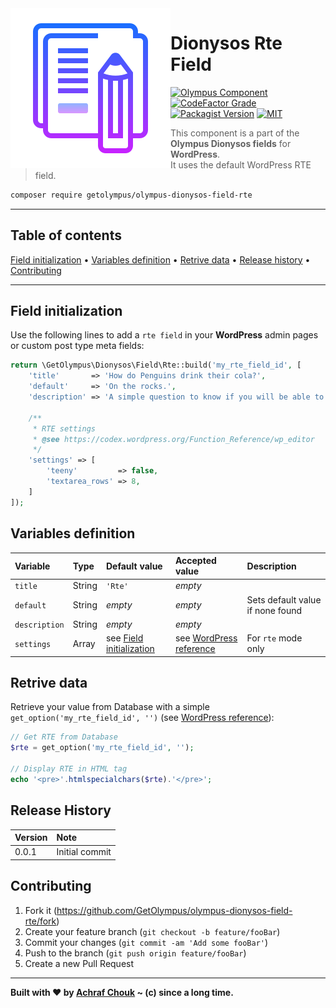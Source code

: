<img src="https://github.com/GetOlympus/olympus-dionysos-field-rte/blob/main/assets/field-rte.png" align="left" />

# Dionysos Rte Field

[![Olympus Component][olympus-image]][olympus-url]
[![CodeFactor Grade][codefactor-image]][codefactor-url]
[![Packagist Version][packagist-image]][packagist-url]
[![MIT][license-image]][license-blob]

> This component is a part of the **Olympus Dionysos fields** for **WordPress**.  
> It uses the default WordPress RTE field.

```sh
composer require getolympus/olympus-dionysos-field-rte
```

---

## Table of contents

[Field initialization](#field-initialization) • [Variables definition](#variables-definition) • [Retrive data](#retrive-data) • [Release history](#release-history) • [Contributing](#contributing)

---

## Field initialization

Use the following lines to add a `rte field` in your **WordPress** admin pages or custom post type meta fields:

```php
return \GetOlympus\Dionysos\Field\Rte::build('my_rte_field_id', [
    'title'       => 'How do Penguins drink their cola?',
    'default'     => 'On the rocks.',
    'description' => 'A simple question to know if you will be able to survive to the Penguin domination.',

    /**
     * RTE settings
     * @see https://codex.wordpress.org/Function_Reference/wp_editor
     */
    'settings' => [
        'teeny'         => false,
        'textarea_rows' => 8,
    ]
]);
```

## Variables definition

| Variable      | Type    | Default value | Accepted value | Description |
| :------------ | :------ | :------------ | :------------- | :---------- |
| `title`       | String  | `'Rte'` | *empty* | |
| `default`     | String  | *empty* | *empty* | Sets default value if none found |
| `description` | String  | *empty* | *empty* | |
| `settings`    | Array   | see [Field initialization](#field-initialization) | see [WordPress reference](https://codex.wordpress.org/Function_Reference/wp_editor) | For `rte` mode only |

## Retrive data

Retrieve your value from Database with a simple `get_option('my_rte_field_id', '')` (see [WordPress reference][getoption-url]):

```php
// Get RTE from Database
$rte = get_option('my_rte_field_id', '');

// Display RTE in HTML tag
echo '<pre>'.htmlspecialchars($rte).'</pre>';
```

## Release History

| Version | Note |
| :------ | :--- |
| 0.0.1  | Initial commit |

## Contributing

1. Fork it (<https://github.com/GetOlympus/olympus-dionysos-field-rte/fork>)
2. Create your feature branch (`git checkout -b feature/fooBar`)
3. Commit your changes (`git commit -am 'Add some fooBar'`)
4. Push to the branch (`git push origin feature/fooBar`)
5. Create a new Pull Request

---

**Built with ♥ by [Achraf Chouk](https://github.com/crewstyle "Achraf Chouk") ~ (c) since a long time.**

<!-- links & imgs dfn's -->
[olympus-image]: https://img.shields.io/badge/for-Olympus-44cc11.svg?style=flat-square
[olympus-url]: https://github.com/GetOlympus
[codefactor-image]: https://www.codefactor.io/repository/github/GetOlympus/olympus-dionysos-field-rte/badge?style=flat-square
[codefactor-url]: https://www.codefactor.io/repository/github/getolympus/olympus-dionysos-field-rte
[getoption-url]: https://developer.wordpress.org/reference/functions/get_option/
[license-blob]: https://github.com/GetOlympus/olympus-dionysos-field-rte/blob/master/LICENSE
[license-image]: https://img.shields.io/badge/license-MIT_License-blue.svg?style=flat-square
[packagist-image]: https://img.shields.io/packagist/v/getolympus/olympus-dionysos-field-rte.svg?style=flat-square
[packagist-url]: https://packagist.org/packages/getolympus/olympus-dionysos-field-rte